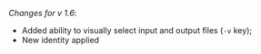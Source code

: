 _Changes for v 1.6_:
- Added ability to visually select input and output files (```-v``` key);
- New identity applied
